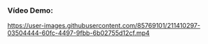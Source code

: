 ### Vídeo Demo:


https://user-images.githubusercontent.com/85769101/211410297-03504444-60fc-4497-9fbb-6b02755d12cf.mp4
